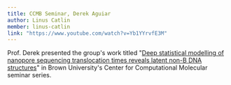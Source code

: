 ```yaml
---
title: CCMB Seminar, Derek Aguiar
author: Linus Catlin
member: linus-catlin
link: "https://www.youtube.com/watch?v=Yb1YYrvfE3M"
---
```


Prof. Derek presented the group's work titled "[Deep statistical modelling of nanopore sequencing translocation times reveals latent non-B DNA structures](https://www.youtube.com/watch?v=Yb1YYrvfE3M)" in Brown University's Center for Computational Molecular seminar series.
